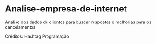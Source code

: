 # Analise-empresa-de-internet

Análise dos dados de clientes para buscar respostas e melhorias para os cancelamentos

Créditos: Hashtag Programação

